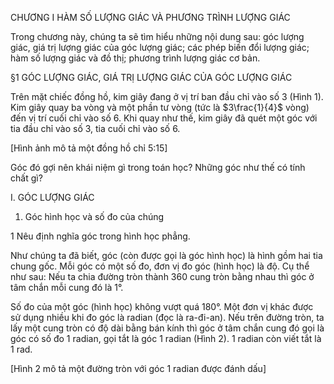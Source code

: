 CHƯƠNG I
HÀM SỐ LƯỢNG GIÁC VÀ PHƯƠNG TRÌNH LƯỢNG GIÁC

Trong chương này, chúng ta sẽ tìm hiểu những nội dung sau: góc lượng giác, giá trị lượng giác của góc lượng giác; các phép biến đổi lượng giác; hàm số lượng giác và đồ thị; phương trình lượng giác cơ bản.

§1 GÓC LƯỢNG GIÁC, GIÁ TRỊ LƯỢNG GIÁC CỦA GÓC LƯỢNG GIÁC

Trên mặt chiếc đồng hồ, kim giây đang ở vị trí ban đầu chỉ vào số 3 (Hình 1). Kim giây quay ba vòng và một phần tư vòng (tức là $3\frac{1}{4}$ vòng) đến vị trí cuối chỉ vào số 6. Khi quay như thế, kim giây đã quét một góc với tia đầu chỉ vào số 3, tia cuối chỉ vào số 6.

[Hình ảnh mô tả một đồng hồ chỉ 5:15]

Góc đó gợi nên khái niệm gì trong toán học? Những góc như thế có tính chất gì?

I. GÓC LƯỢNG GIÁC

1. Góc hình học và số đo của chúng

1 Nêu định nghĩa góc trong hình học phẳng.

Như chúng ta đã biết, góc (còn được gọi là góc hình học) là hình gồm hai tia chung gốc. Mỗi góc có một số đo, đơn vị đo góc (hình học) là độ. Cụ thể như sau: Nếu ta chia đường tròn thành 360 cung tròn bằng nhau thì góc ở tâm chắn mỗi cung đó là 1°.

Số đo của một góc (hình học) không vượt quá 180°.
Một đơn vị khác được sử dụng nhiều khi đo góc là radian (đọc là ra-đi-an). Nếu trên đường tròn, ta lấy một cung tròn có độ dài bằng bán kính thì góc ở tâm chắn cung đó gọi là góc có số đo 1 radian, gọi tắt là góc 1 radian (Hình 2).
1 radian còn viết tắt là 1 rad.

[Hình 2 mô tả một đường tròn với góc 1 radian được đánh dấu]